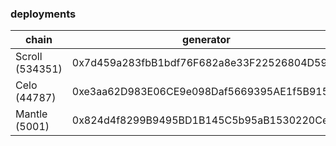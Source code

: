 ### deployments

| chain           | generator                                  | Mock token                                 | aave                                       | connector                                  | core                                       | uniswap                                    |
| --------------- | ------------------------------------------ | ------------------------------------------ | ------------------------------------------ | ------------------------------------------ | ------------------------------------------ | ------------------------------------------ |
| Scroll (534351) | 0x7d459a283fbB1bdf76F682a8e33F22526804D595 | 0xfA91c4C5C12C18ed73E5DD8eE3Ddcc145e6A67F2 | 0xe3aa62D983E06CE9e098Daf5669395AE1f5B9155 | 0x0cA783F57ae475dF23Fb5d2a819cd262f3C3ffbB | 0x4629D2f7b6D8ce9a56E5f1Feaa90AB0C1A34dc86 | 0x6DA6d14765e933be8F335B4a64a135719d61f83c |
| Celo (44787)    | 0xe3aa62D983E06CE9e098Daf5669395AE1f5B9155 | 0x5444Ef47042b76178d1C21Ff519f84d7A621d175 | 0x0cA783F57ae475dF23Fb5d2a819cd262f3C3ffbB | 0xe92764589068136b0c71BcB6ac165D58833ab682 | 0xa978f40Ff8b626f27Be6d9e1Cb9c1a13C2dB8505 | 0x9975b28738bf084EC8c4b728C11551D939F03418 |
| Mantle (5001)   | 0x824d4f8299B9495BD1B145C5b95aB1530220Ce8F | 0x5931CD0bD6AE26623107eA805ed422F878dbc594 | 0x7d459a283fbB1bdf76F682a8e33F22526804D595 | 0x0cA783F57ae475dF23Fb5d2a819cd262f3C3ffbB | 0xe3aa62D983E06CE9e098Daf5669395AE1f5B9155 | 0x4629D2f7b6D8ce9a56E5f1Feaa90AB0C1A34dc86 |
